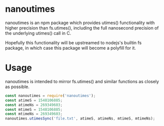 # nanoutimes

nanoutimes is an npm package which provides utimes() functionality with higher precision than fs.utimes(), including the full nanosecond precision of the underlying utimes() call in C.

Hopefully this functionality will be upstreamed to nodejs's builtin fs package, in which case this package will become a polyfill for it.

# Usage

nanoutimes is intended to mirror fs.utimes() and similar functions as closely as possible.

```javascript
const nanoutimes = require('nanoutimes');
const atimeS = 1548106885;
const atimeNs = 269349603;
const mtimeS = 1548106885;
const mtimeNs = 269349603;
nanoutimes.utimesSync('file.txt', atimeS, atimeNs, mtimeS, mtimeNs);
```
